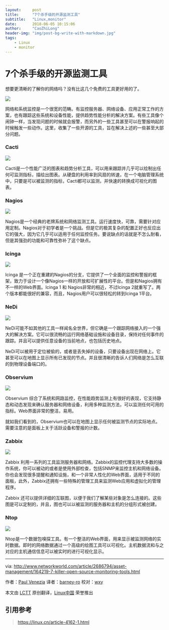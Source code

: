 ```yaml
---
layout:     post
title:      "7个杀手级的开源监测工具"
subtitle:   "Linux,monitor"
date:       2018-06-05 10:15:06
author:     "CaoZhiLong"
header-img: "img/post-bg-write-with-markdown.jpg"
tags:
    - Linux
    - monitor
---
```


# 7个杀手级的开源监测工具

想要更清晰的了解你的网络吗？没有比这几个免费的工具更好用的了。

![](https://dn-linuxcn.qbox.me/data/attachment/album/201411/04/161121uj4rjpp4j5j44p4q.jpg)

网络和系统监控是一个很宽的范畴。有监控服务器、网络设备、应用正常工作的方案，也有跟踪这些系统和设备性能，提供趋势性能分析的解决方案。有些工具像个闹钟一样，当发现问题的时候就会报警，而另外的一些工具甚至可以在警报响起的时候触发一些动作。这里，收集了一些开源的工具，旨在解决上述的一些甚至大部分问题。

### Cacti

![](https://dn-linuxcn.qbox.me/data/attachment/album/201411/04/161132nfkufl142lflczfc.jpg)

Cacti是一个性能广泛的图表和趋势分析工具，可以用来跟踪并几乎可以绘制出任何可监测指标，描绘出图表。从硬盘的利用率到风扇的转速，在一个电脑管理系统中，只要是可以被监测的指标，Cacti都可以监测，并快速的转换成可视化的图表。

### Nagios

![](https://dn-linuxcn.qbox.me/data/attachment/album/201411/04/161141togfffm2oh2miokj.jpg)

Nagios是一个经典的老牌系统和网络监测工具。运行速度快，可靠，需要针对应用定制。Nagios对于初学者是一个挑战。但是它的极其复杂的配置正好也反应出它的强大，因为它几乎可以适用于任何监控任务。要说缺点的话就是不怎么耐看，但是其强劲的功能和可靠性弥补了这个缺点。

### Icinga

![](https://dn-linuxcn.qbox.me/data/attachment/album/201411/04/161151byjprnraurrgrplr.jpg)

Icinga 是一个正在重建的Nagios的分支，它提供了一个全面的监控和警报的框架，致力于设计一个像Nagios一样的开放和可扩展性的平台。但是和Nagios拥有不一样的Web界面。Icinga 1 和 Nagios非常的相近，不过Icinga 2就重写了。两个版本都能很好的兼容，而且，Nagios用户可以很轻松的转到Icinga 1平台。

### NeDi

![](https://dn-linuxcn.qbox.me/data/attachment/album/201411/04/161201nqd4k06iseeuqdid.jpg)

NeDi可能不如其他的工具一样闻名全世界，但它确是一个跟踪网络接入的一个强大的解决方案。它可以很流畅的运行网络基础设施和设备目录，保持对任何事件的跟踪。并且可以提供任意设备的当前地点，也包括历史地点。

NeDi可以被用于定位被偷的，或者是丢失掉的设备，只要设备出现在网络上。它甚至可以在地图上显示所有已发现的节点。并且很清晰的告诉人们网络是怎么互联的到物理设备端口的。

### Observium

![](https://dn-linuxcn.qbox.me/data/attachment/album/201411/04/161211o2r377ggk78d75rk.jpg)

Observium 综合了系统和网路监控，在性能趋势监测上有很好的表现，它支持静态和动态发现来确认服务器和网络设备，利用多种监测方法，可以监测任何可用的指标。Web界面非常的整洁，易用。

就如我们看到的，Observium也可以在地图上显示任何被监测节点的实际地点。需要注意的是面板上关于活跃设备和警报的计数。

### Zabbix

![](https://dn-linuxcn.qbox.me/data/attachment/album/201411/04/161220p1f037hzad075l0k.jpg)

Zabbix 利用一系列的工具监测服务器和网络。Zabbix的监控代理支持大多数的操作系统，你可以被动的或者是使用外部检查，包括SNMP来监控主机和网络设备。你也会发现很多提醒和通知设施，和一个非常人性化的Web界面，适用于不同的面板，此外，Zabbix还拥有一些特殊的管理工具来监测Web应用和虚拟化的管理程序。

Zabbix 还可以提供详细的互联图，以便于我们了解某些对象是怎么连接的。这些图是可以定制的，并且，图也可以以被监测的服务器和主机的分组形式被创建。

### Ntop

![](https://dn-linuxcn.qbox.me/data/attachment/album/201411/04/161228n15b0v7aa509v2vm.jpg)

Ntop是一个数据包嗅探工具。有一个整洁的Web界面，用来显示被监测网络的实时数据。即时的网络数据通过一个高级的绘图工具可以可视化。主机数据流和与之对应的主机通信信息可以被实时的进行可视化显示。

---

via: http://www.networkworld.com/article/2686794/asset-management/164219-7-killer-open-source-monitoring-tools.html

作者：[Paul Venezia](http://www.networkworld.com/author/Paul-Venezia/) 译者：[barney-ro](https://github.com/barney-ro) 校对：[wxy](https://github.com/wxy)

本文由 [LCTT](https://github.com/LCTT/TranslateProject) 原创翻译，[Linux中国](https://linux.cn/article-4162-1.html) 荣誉推出


## 引用参考

> https://linux.cn/article-4162-1.html
